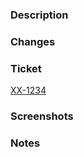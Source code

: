 ### Description

<!--
Describe the relevant motivation and context for this change.
Please include a summary of the change as well as the issue that is fixed.
-->

### Changes

<!--
Please describe your code changes in detail for reviewers. Explain the technical solution you have provided and how it addresses the issue at hand.
-->

### Ticket

<!-- Fill in the ticket information with the details of your feature -->
[XX-1234](https://customink.atlassian.net/browse/XX-1234)

### Screenshots

<!--
Please include any screenshots that communicate the visual story of the change that is being made.
-->

### Notes

<!--
Please include any notes that might be helpful for a reviewer to keep in mind while reading the changes.
-->
